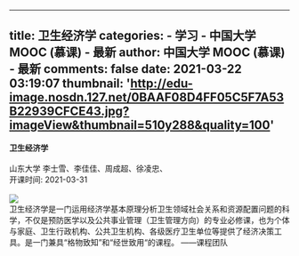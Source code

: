 
---
title: 卫生经济学
categories: 
    - 学习
    - 中国大学 MOOC (慕课) - 最新
author: 中国大学 MOOC (慕课) - 最新
comments: false
date: 2021-03-22 03:19:07
thumbnail: 'http://edu-image.nosdn.127.net/0BAAF08D4FF05C5F7A53B22939CFCE43.jpg?imageView&thumbnail=510y288&quality=100'
---

<div>   
<strong>卫生经济学</strong><br>
      <br>
      山东大学 李士雪、李佳佳、周成超、徐凌忠、<br>
      开课时间: 2021-03-31<br><br>
      <img src="http://edu-image.nosdn.127.net/0BAAF08D4FF05C5F7A53B22939CFCE43.jpg?imageView&thumbnail=510y288&quality=100" referrerpolicy="no-referrer"><br>
      卫生经济学是一门运用经济学基本原理分析卫生领域社会关系和资源配置问题的科学，不仅是预防医学以及公共事业管理（卫生管理方向）的专业必修课，也为个体与家庭、卫生行政机构、公共卫生机构、各级医疗卫生单位等提供了经济决策工具。是一门兼具“格物致知”和“经世致用“的课程。
                                                                                                                                                                   ——课程团队
      
</div>
            